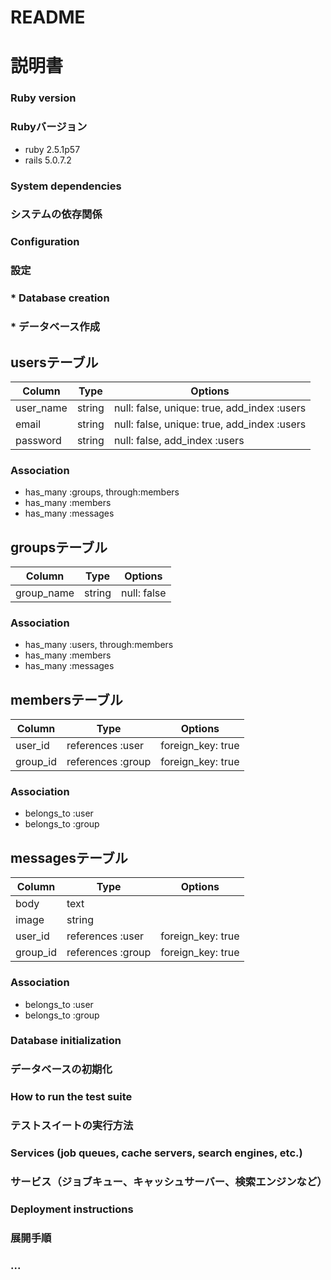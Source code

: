 # README
# 説明書

### Ruby version
### Rubyバージョン
- ruby 2.5.1p57
- rails 5.0.7.2


### System dependencies
### システムの依存関係

### Configuration
### 設定

### * Database creation
### * データベース作成

## usersテーブル
|Column|Type|Options|
|------|----|-------|
|user_name|string|null: false, unique: true, add_index :users|
|email|string|null: false, unique: true, add_index :users|
|password|string|null: false, add_index :users|

### Association
- has_many :groups, through:members
- has_many :members
- has_many :messages


## groupsテーブル
|Column|Type|Options|
|------|----|-------|
|group_name|string|null: false|

### Association
- has_many :users, through:members
- has_many :members
- has_many :messages


## membersテーブル
|Column|Type|Options|
|------|----|-------|
|user_id|references :user|foreign_key: true|
|group_id|references :group|foreign_key: true|

### Association
- belongs_to :user
- belongs_to :group


## messagesテーブル
|Column|Type|Options|
|------|----|-------|
|body|text|
|image|string|
|user_id|references :user|foreign_key: true|
|group_id|references :group|foreign_key: true|

### Association
- belongs_to :user
- belongs_to :group


### Database initialization
### データベースの初期化

### How to run the test suite
### テストスイートの実行方法

### Services (job queues, cache servers, search engines, etc.)
### サービス（ジョブキュー、キャッシュサーバー、検索エンジンなど）

### Deployment instructions
### 展開手順

### ...
